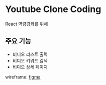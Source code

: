 # Youtube Clone Coding
React 역량강화를 위해

## 주요 기능

- 비디오 리스트 출력
- 비디오 키워드 검색
- 비디오 상세 페이지

wireframe: [figma](https://www.figma.com/file/ocaeZiz2ugxRPfsGnZhvVw/Youtube---clone-coding?node-id=0%3A1&t=PBTOoFuFb06EBv92-0)

